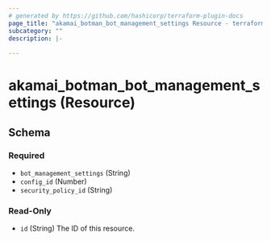 ```yaml
---
# generated by https://github.com/hashicorp/terraform-plugin-docs
page_title: "akamai_botman_bot_management_settings Resource - terraform-provider-akamai"
subcategory: ""
description: |-
  
---
```


# akamai_botman_bot_management_settings (Resource)





<!-- schema generated by tfplugindocs -->
## Schema

### Required

- `bot_management_settings` (String)
- `config_id` (Number)
- `security_policy_id` (String)

### Read-Only

- `id` (String) The ID of this resource.
